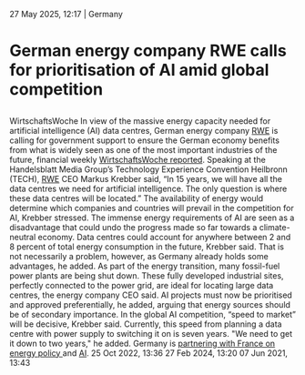 27 May 2025, 12:17
| 
Germany
# German energy company RWE calls for prioritisation of AI amid global competition
## 
WirtschaftsWoche
In view of the massive energy capacity needed for artificial intelligence (AI) data centres, German energy company [RWE](https://www.cleanenergywire.org/experts/rwe-ag) is calling for government support to ensure the German economy benefits from what is widely seen as one of the most important industries of the future, financial weekly [WirtschaftsWoche reported](https://www.wiwo.de/unternehmen/it/energiebedarf-fuer-rechenzentren-rwe-chef-fordert-strom-sonderrechte-fuer-ki/100131065.html). Speaking at the Handelsblatt Media Group’s Technology Experience Convention Heilbronn (TECH), [RWE](https://www.cleanenergywire.org/experts/rwe-ag) CEO Markus Krebber said, “In 15 years, we will have all the data centres we need for artificial intelligence. The only question is where these data centres will be located.” The availability of energy would determine which companies and countries will prevail in the competition for AI, Krebber stressed.
The immense energy requirements of AI are seen as a disadvantage that could undo the progress made so far towards a climate-neutral economy. Data centres could account for anywhere between 2 and 8 percent of total energy consumption in the future, Krebber said. That is not necessarily a problem, however, as Germany already holds some advantages, he added. As part of the energy transition, many fossil-fuel power plants are being shut down. These fully developed industrial sites, perfectly connected to the power grid, are ideal for locating large data centres, the energy company CEO said.
AI projects must now be prioritised and approved preferentially, he added, arguing that energy sources should be of secondary importance. In the global AI competition, “speed to market” will be decisive, Krebber said. Currently, this speed from planning a data centre with power supply to switching it on is seven years. "We need to get it down to two years," he added.
Germany is [partnering with France on energy policy ](https://www.cleanenergywire.org/news/germany-and-france-eye-relaunch-european-electricity-market-integration)and [AI](https://de.ambafrance.org/Conclusions-from-the-French-German-AI-Industry-Executives-Dialogue-January-2025).
25 Oct 2022, 13:36
27 Feb 2024, 13:20
07 Jun 2021, 13:43